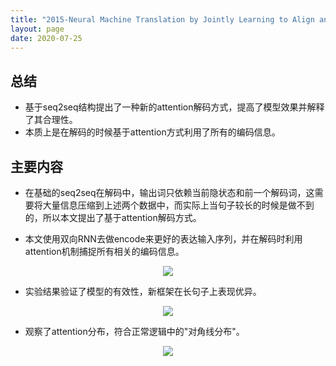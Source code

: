 ```yaml
---
title: "2015-Neural Machine Translation by Jointly Learning to Align and Translate"
layout: page
date: 2020-07-25
---
```


## 总结

- 基于seq2seq结构提出了一种新的attention解码方式，提高了模型效果并解释了其合理性。
- 本质上是在解码的时候基于attention方式利用了所有的编码信息。

 
## 主要内容

- 在基础的seq2seq在解码中，输出词只依赖当前隐状态和前一个解码词，这需要将大量信息压缩到上述两个数据中，而实际上当句子较长的时候是做不到的，所以本文提出了基于attention解码方式。

- 本文使用双向RNN去做encode来更好的表达输入序列，并在解码时利用attention机制捕捉所有相关的编码信息。
<div style="text-align: center"><img src="/wiki/attach/images/Attention-01.png" style="max-width:300px"></div>

- 实验结果验证了模型的有效性，新框架在长句子上表现优异。
<div style="text-align: center"><img src="/wiki/attach/images/Attention-02.png" style="max-width:400px"></div>

- 观察了attention分布，符合正常逻辑中的"对角线分布"。
<div style="text-align: center"><img src="/wiki/attach/images/Attention-03.png" style="max-width:600px"></div>
